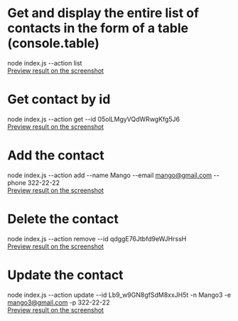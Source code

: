 # Get and display the entire list of contacts in the form of a table (console.table)
node index.js --action list </br>
[Preview result on the screenshot](https://monosnap.com/file/1CvwUsCKERFTeh9jI7JGaq2RLk2LOV)

# Get contact by id
node index.js --action get --id 05olLMgyVQdWRwgKfg5J6 </br>
[Preview result on the screenshot](https://monosnap.com/file/NQDZXmlvTJYzsLx8eWfkXyUdmUpWrf)

# Add the contact
node index.js --action add --name Mango --email mango@gmail.com --phone 322-22-22 </br>
[Preview result on the screenshot](https://monosnap.com/file/IMmg3mePXoiVCySYb8HZra91OAxz6p)

# Delete the contact
node index.js --action remove --id qdggE76Jtbfd9eWJHrssH </br>
[Preview result on the screenshot](https://monosnap.com/file/igwfHKlCPfKbI17UqRnG8pR11SNIYe)

# Update the contact
node index.js --action update --id Lb9_w9GN8gfSdM8xxJH5t -n Mango3 -e mango3@gmail.com -p 322-22-22 </br>
[Preview result on the screenshot](https://monosnap.com/file/asV2UhlAhefBo7c4XjdemFhrSTyFJr)

